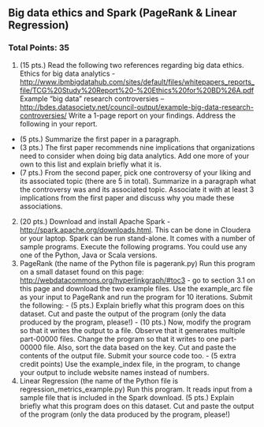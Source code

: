 ## Big data ethics and Spark (PageRank & Linear Regression)
### Total Points: 35

1. (15 pts.) Read the following two references regarding big data ethics.
Ethics for big data analytics - http://www.ibmbigdatahub.com/sites/default/files/whitepapers_reports_file/TCG%20Study%20Report%20-%20Ethics%20for%20BD%26A.pdf
Example “big data” research controversies – http://bdes.datasociety.net/council-output/example-big-data-research-controversies/
Write a 1-page report on your findings. Address the following in your report.
  - (5 pts.) Summarize the first paper in a paragraph.
  - (3 pts.) The first paper recommends nine implications that organizations need to consider when doing big data analytics. Add one more of your own to this list and explain briefly what it is.
  - (7 pts.) From the second paper, pick one controversy of your liking and its associated topic (there are 5 in total). Summarize in a paragraph what the controversy was and its associated topic. Associate it with at least 3 implications from the first paper and discuss why you made these associations.
2. (20 pts.) Download and install Apache Spark - http://spark.apache.org/downloads.html. This can be done in Cloudera or your laptop. Spark can be run stand-alone. It comes with a number of sample programs. Execute the following programs. You could use any one of the Python, Java or Scala versions.
  1. PageRank (the name of the Python file is pagerank.py)
    Run this program on a small dataset found on this page:
    http://webdatacommons.org/hyperlinkgraph/#toc3 - go to section 3.1 on this page and download the two example files.
    Use the example_arc file as your input to PageRank and run the program for 10 iterations.
    Submit the following:
    - (5 pts.) Explain briefly what this program does on this dataset. Cut and paste the output of the program (only the data produced by the program, please!)
    - (10 pts.) Now, modify the program so that it writes the output to a file. Observe that it generates multiple part-00000 files. Change the program so that it writes to one part-00000 file. Also, sort the data based on the key. Cut and paste the contents of the output file. Submit your source code too.
    - (5 extra credit points) Use the example_index file, in the program, to change your output to include website names instead of numbers.
  1. Linear Regression (the name of the Python file is regression_metrics_example.py)
  Run this program. It reads input from a sample file that is included in the Spark download.
  (5 pts.) Explain briefly what this program does on this dataset. Cut and paste the output of the program (only the data produced by the program, please!)
